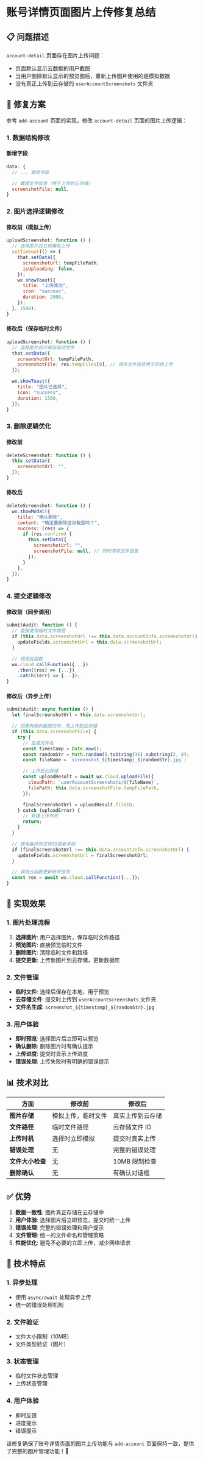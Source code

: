 # 账号详情页面图片上传修复总结

## 📋 **问题描述**

`account-detail` 页面存在图片上传问题：

- 页面默认显示云数据的用户截图
- 当用户删除默认显示的预览图后，重新上传图片使用的是模拟数据
- 没有真正上传到云存储的 `userAccountScreenshots` 文件夹

## 🔧 **修复方案**

参考 `add-account` 页面的实现，修改 `account-detail` 页面的图片上传逻辑：

### **1. 数据结构修改**

#### **新增字段**

```javascript
data: {
  // ... 其他字段

  // 截图文件信息（用于上传到云存储）
  screenshotFile: null,
}
```

### **2. 图片选择逻辑修改**

#### **修改前（模拟上传）**

```javascript
uploadScreenshot: function () {
  // 选择图片后立即模拟上传
  setTimeout(() => {
    that.setData({
      screenshotUrl: tempFilePath,
      isUploading: false,
    });
    wx.showToast({
      title: "上传成功",
      icon: "success",
      duration: 2000,
    });
  }, 1500);
}
```

#### **修改后（保存临时文件）**

```javascript
uploadScreenshot: function () {
  // 选择图片后只保存临时文件
  that.setData({
    screenshotUrl: tempFilePath,
    screenshotFile: res.tempFiles[0], // 保存文件信息用于后续上传
  });

  wx.showToast({
    title: "图片已选择",
    icon: "success",
    duration: 1500,
  });
}
```

### **3. 删除逻辑优化**

#### **修改前**

```javascript
deleteScreenshot: function () {
  this.setData({
    screenshotUrl: "",
  });
}
```

#### **修改后**

```javascript
deleteScreenshot: function () {
  wx.showModal({
    title: "确认删除",
    content: "确定要删除这张截图吗？",
    success: (res) => {
      if (res.confirm) {
        this.setData({
          screenshotUrl: "",
          screenshotFile: null, // 同时清除文件信息
        });
      }
    },
  });
}
```

### **4. 提交逻辑修改**

#### **修改前（同步调用）**

```javascript
submitAudit: function () {
  // 直接使用临时文件路径
  if (this.data.screenshotUrl !== this.data.accountInfo.screenshotUrl) {
    updateFields.screenshotUrl = this.data.screenshotUrl;
  }

  // 调用云函数
  wx.cloud.callFunction({...})
    .then((res) => {...})
    .catch((err) => {...});
}
```

#### **修改后（异步上传）**

```javascript
submitAudit: async function () {
  let finalScreenshotUrl = this.data.screenshotUrl;

  // 如果有新的截图文件，先上传到云存储
  if (this.data.screenshotFile) {
    try {
      // 生成文件名
      const timestamp = Date.now();
      const randomStr = Math.random().toString(36).substring(2, 8);
      const fileName = `screenshot_${timestamp}_${randomStr}.jpg`;

      // 上传到云存储
      const uploadResult = await wx.cloud.uploadFile({
        cloudPath: `userAccountScreenshots/${fileName}`,
        filePath: this.data.screenshotFile.tempFilePath,
      });

      finalScreenshotUrl = uploadResult.fileID;
    } catch (uploadError) {
      // 处理上传失败
      return;
    }
  }

  // 使用最终的文件ID更新字段
  if (finalScreenshotUrl !== this.data.accountInfo.screenshotUrl) {
    updateFields.screenshotUrl = finalScreenshotUrl;
  }

  // 调用云函数更新账号信息
  const res = await wx.cloud.callFunction({...});
}
```

## 🎯 **实现效果**

### **1. 图片处理流程**

1. **选择图片**: 用户选择图片，保存临时文件路径
2. **预览图片**: 直接预览临时文件
3. **删除图片**: 清除临时文件和路径
4. **提交更新**: 上传新图片到云存储，更新数据库

### **2. 文件管理**

- **临时文件**: 选择后保存在本地，用于预览
- **云存储文件**: 提交时上传到 `userAccountScreenshots` 文件夹
- **文件名生成**: `screenshot_${timestamp}_${randomStr}.jpg`

### **3. 用户体验**

- **即时预览**: 选择图片后立即可以预览
- **确认删除**: 删除图片时有确认提示
- **上传进度**: 提交时显示上传进度
- **错误处理**: 上传失败时有明确的错误提示

## 📊 **技术对比**

| 方面             | 修改前             | 修改后           |
| ---------------- | ------------------ | ---------------- |
| **图片存储**     | 模拟上传，临时文件 | 真实上传到云存储 |
| **文件路径**     | 临时文件路径       | 云存储文件 ID    |
| **上传时机**     | 选择时立即模拟     | 提交时真实上传   |
| **错误处理**     | 无                 | 完整的错误处理   |
| **文件大小检查** | 无                 | 10MB 限制检查    |
| **删除确认**     | 无                 | 有确认对话框     |

## ✅ **优势**

1. **数据一致性**: 图片真正存储在云存储中
2. **用户体验**: 选择图片后立即预览，提交时统一上传
3. **错误处理**: 完整的错误处理和用户提示
4. **文件管理**: 统一的文件命名和管理策略
5. **性能优化**: 避免不必要的立即上传，减少网络请求

## 🔧 **技术特点**

### **1. 异步处理**

- 使用 `async/await` 处理异步上传
- 统一的错误处理机制

### **2. 文件验证**

- 文件大小限制（10MB）
- 文件类型验证（图片）

### **3. 状态管理**

- 临时文件状态管理
- 上传状态管理

### **4. 用户体验**

- 即时反馈
- 进度提示
- 错误提示

该修复确保了账号详情页面的图片上传功能与 `add-account` 页面保持一致，提供了完整的图片管理功能！🚀
